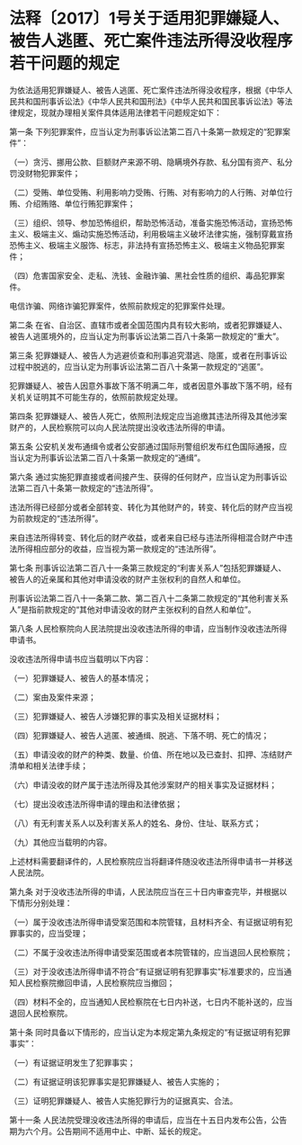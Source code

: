 # 法释〔2017〕1号关于适用犯罪嫌疑人、被告人逃匿、死亡案件违法所得没收程序若干问题的规定

<!-- INFO END -->

为依法适用犯罪嫌疑人、被告人逃匿、死亡案件违法所得没收程序，根据《中华人民共和国刑事诉讼法》《中华人民共和国刑法》《中华人民共和国民事诉讼法》等法律规定，现就办理相关案件具体适用法律若干问题规定如下：

第一条 下列犯罪案件，应当认定为刑事诉讼法第二百八十条第一款规定的“犯罪案件”：

（一）贪污、挪用公款、巨额财产来源不明、隐瞒境外存款、私分国有资产、私分罚没财物犯罪案件；

（二）受贿、单位受贿、利用影响力受贿、行贿、对有影响力的人行贿、对单位行贿、介绍贿赂、单位行贿犯罪案件；

（三）组织、领导、参加恐怖组织，帮助恐怖活动，准备实施恐怖活动，宣扬恐怖主义、极端主义、煽动实施恐怖活动，利用极端主义破坏法律实施，强制穿戴宣扬恐怖主义、极端主义服饰、标志，非法持有宣扬恐怖主义、极端主义物品犯罪案件；

（四）危害国家安全、走私、洗钱、金融诈骗、黑社会性质的组织、毒品犯罪案件。

电信诈骗、网络诈骗犯罪案件，依照前款规定的犯罪案件处理。

第二条 在省、自治区、直辖市或者全国范围内具有较大影响，或者犯罪嫌疑人、被告人逃匿境外的，应当认定为刑事诉讼法第二百八十条第一款规定的“重大”。

第三条 犯罪嫌疑人、被告人为逃避侦查和刑事追究潜逃、隐匿，或者在刑事诉讼过程中脱逃的，应当认定为刑事诉讼法第二百八十条第一款规定的“逃匿”。

犯罪嫌疑人、被告人因意外事故下落不明满二年，或者因意外事故下落不明，经有关机关证明其不可能生存的，依照前款规定处理。

第四条 犯罪嫌疑人、被告人死亡，依照刑法规定应当追缴其违法所得及其他涉案财产的，人民检察院可以向人民法院提出没收违法所得的申请。

第五条 公安机关发布通缉令或者公安部通过国际刑警组织发布红色国际通报，应当认定为刑事诉讼法第二百八十条第一款规定的“通缉”。

第六条 通过实施犯罪直接或者间接产生、获得的任何财产，应当认定为刑事诉讼法第二百八十条第一款规定的“违法所得”。

违法所得已经部分或者全部转变、转化为其他财产的，转变、转化后的财产应当视为前款规定的“违法所得”。

来自违法所得转变、转化后的财产收益，或者来自已经与违法所得相混合财产中违法所得相应部分的收益，应当视为第一款规定的“违法所得”。

第七条 刑事诉讼法第二百八十一条第三款规定的“利害关系人”包括犯罪嫌疑人、被告人的近亲属和其他对申请没收的财产主张权利的自然人和单位。

刑事诉讼法第二百八十一条第二款、第二百八十二条第二款规定的“其他利害关系人”是指前款规定的“其他对申请没收的财产主张权利的自然人和单位”。

第八条 人民检察院向人民法院提出没收违法所得的申请，应当制作没收违法所得申请书。

没收违法所得申请书应当载明以下内容：

（一）犯罪嫌疑人、被告人的基本情况；

（二）案由及案件来源；

（三）犯罪嫌疑人、被告人涉嫌犯罪的事实及相关证据材料；

（四）犯罪嫌疑人、被告人逃匿、被通缉、脱逃、下落不明、死亡的情况；

（五）申请没收的财产的种类、数量、价值、所在地以及已查封、扣押、冻结财产清单和相关法律手续；

（六）申请没收的财产属于违法所得及其他涉案财产的相关事实及证据材料；

（七）提出没收违法所得申请的理由和法律依据；

（八）有无利害关系人以及利害关系人的姓名、身份、住址、联系方式；

（九）其他应当载明的内容。

上述材料需要翻译件的，人民检察院应当将翻译件随没收违法所得申请书一并移送人民法院。

第九条 对于没收违法所得的申请，人民法院应当在三十日内审查完毕，并根据以下情形分别处理：

（一）属于没收违法所得申请受案范围和本院管辖，且材料齐全、有证据证明有犯罪事实的，应当受理；

（二）不属于没收违法所得申请受案范围或者本院管辖的，应当退回人民检察院；

（三）对于没收违法所得申请不符合“有证据证明有犯罪事实”标准要求的，应当通知人民检察院撤回申请，人民检察院应当撤回；

（四）材料不全的，应当通知人民检察院在七日内补送，七日内不能补送的，应当退回人民检察院。

第十条 同时具备以下情形的，应当认定为本规定第九条规定的“有证据证明有犯罪事实”：

（一）有证据证明发生了犯罪事实；

（二）有证据证明该犯罪事实是犯罪嫌疑人、被告人实施的；

（三）证明犯罪嫌疑人、被告人实施犯罪行为的证据真实、合法。

第十一条 人民法院受理没收违法所得的申请后，应当在十五日内发布公告，公告期为六个月。公告期间不适用中止、中断、延长的规定。